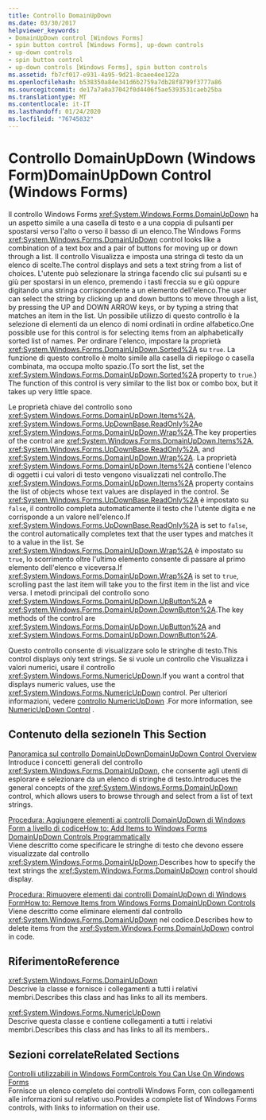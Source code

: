 ```yaml
---
title: Controllo DomainUpDown
ms.date: 03/30/2017
helpviewer_keywords:
- DomainUpDown control [Windows Forms]
- spin button control [Windows Forms], up-down controls
- up-down controls
- spin button control
- up-down controls [Windows Forms], spin button controls
ms.assetid: fb7cf017-e931-4a95-9d21-8caee4ee122a
ms.openlocfilehash: b538350a84e341d6b2759a7db28f8799f3777a86
ms.sourcegitcommit: de17a7a0a37042f0d4406f5ae5393531caeb25ba
ms.translationtype: MT
ms.contentlocale: it-IT
ms.lasthandoff: 01/24/2020
ms.locfileid: "76745832"
---
```

# <a name="domainupdown-control-windows-forms"></a><span data-ttu-id="cb5b2-102">Controllo DomainUpDown (Windows Form)</span><span class="sxs-lookup"><span data-stu-id="cb5b2-102">DomainUpDown Control (Windows Forms)</span></span>
<span data-ttu-id="cb5b2-103">Il controllo Windows Forms <xref:System.Windows.Forms.DomainUpDown> ha un aspetto simile a una casella di testo e a una coppia di pulsanti per spostarsi verso l'alto o verso il basso di un elenco.</span><span class="sxs-lookup"><span data-stu-id="cb5b2-103">The Windows Forms <xref:System.Windows.Forms.DomainUpDown> control looks like a combination of a text box and a pair of buttons for moving up or down through a list.</span></span> <span data-ttu-id="cb5b2-104">Il controllo Visualizza e imposta una stringa di testo da un elenco di scelte.</span><span class="sxs-lookup"><span data-stu-id="cb5b2-104">The control displays and sets a text string from a list of choices.</span></span> <span data-ttu-id="cb5b2-105">L'utente può selezionare la stringa facendo clic sui pulsanti su e giù per spostarsi in un elenco, premendo i tasti freccia su e giù oppure digitando una stringa corrispondente a un elemento dell'elenco.</span><span class="sxs-lookup"><span data-stu-id="cb5b2-105">The user can select the string by clicking up and down buttons to move through a list, by pressing the UP and DOWN ARROW keys, or by typing a string that matches an item in the list.</span></span> <span data-ttu-id="cb5b2-106">Un possibile utilizzo di questo controllo è la selezione di elementi da un elenco di nomi ordinati in ordine alfabetico.</span><span class="sxs-lookup"><span data-stu-id="cb5b2-106">One possible use for this control is for selecting items from an alphabetically sorted list of names.</span></span> <span data-ttu-id="cb5b2-107">Per ordinare l'elenco, impostare la proprietà <xref:System.Windows.Forms.DomainUpDown.Sorted%2A> su `true`. La funzione di questo controllo è molto simile alla casella di riepilogo o casella combinata, ma occupa molto spazio.</span><span class="sxs-lookup"><span data-stu-id="cb5b2-107">(To sort the list, set the <xref:System.Windows.Forms.DomainUpDown.Sorted%2A> property to `true`.) The function of this control is very similar to the list box or combo box, but it takes up very little space.</span></span>  
  
 <span data-ttu-id="cb5b2-108">Le proprietà chiave del controllo sono <xref:System.Windows.Forms.DomainUpDown.Items%2A>, <xref:System.Windows.Forms.UpDownBase.ReadOnly%2A>e <xref:System.Windows.Forms.DomainUpDown.Wrap%2A>.</span><span class="sxs-lookup"><span data-stu-id="cb5b2-108">The key properties of the control are <xref:System.Windows.Forms.DomainUpDown.Items%2A>, <xref:System.Windows.Forms.UpDownBase.ReadOnly%2A>, and <xref:System.Windows.Forms.DomainUpDown.Wrap%2A>.</span></span> <span data-ttu-id="cb5b2-109">La proprietà <xref:System.Windows.Forms.DomainUpDown.Items%2A> contiene l'elenco di oggetti i cui valori di testo vengono visualizzati nel controllo.</span><span class="sxs-lookup"><span data-stu-id="cb5b2-109">The <xref:System.Windows.Forms.DomainUpDown.Items%2A> property contains the list of objects whose text values are displayed in the control.</span></span> <span data-ttu-id="cb5b2-110">Se <xref:System.Windows.Forms.UpDownBase.ReadOnly%2A> è impostato su `false`, il controllo completa automaticamente il testo che l'utente digita e ne corrisponde a un valore nell'elenco.</span><span class="sxs-lookup"><span data-stu-id="cb5b2-110">If <xref:System.Windows.Forms.UpDownBase.ReadOnly%2A> is set to `false`, the control automatically completes text that the user types and matches it to a value in the list.</span></span> <span data-ttu-id="cb5b2-111">Se <xref:System.Windows.Forms.DomainUpDown.Wrap%2A> è impostato su `true`, lo scorrimento oltre l'ultimo elemento consente di passare al primo elemento dell'elenco e viceversa.</span><span class="sxs-lookup"><span data-stu-id="cb5b2-111">If <xref:System.Windows.Forms.DomainUpDown.Wrap%2A> is set to `true`, scrolling past the last item will take you to the first item in the list and vice versa.</span></span> <span data-ttu-id="cb5b2-112">I metodi principali del controllo sono <xref:System.Windows.Forms.DomainUpDown.UpButton%2A> e <xref:System.Windows.Forms.DomainUpDown.DownButton%2A>.</span><span class="sxs-lookup"><span data-stu-id="cb5b2-112">The key methods of the control are <xref:System.Windows.Forms.DomainUpDown.UpButton%2A> and <xref:System.Windows.Forms.DomainUpDown.DownButton%2A>.</span></span>  
  
 <span data-ttu-id="cb5b2-113">Questo controllo consente di visualizzare solo le stringhe di testo.</span><span class="sxs-lookup"><span data-stu-id="cb5b2-113">This control displays only text strings.</span></span> <span data-ttu-id="cb5b2-114">Se si vuole un controllo che Visualizza i valori numerici, usare il controllo <xref:System.Windows.Forms.NumericUpDown>.</span><span class="sxs-lookup"><span data-stu-id="cb5b2-114">If you want a control that displays numeric values, use the <xref:System.Windows.Forms.NumericUpDown> control.</span></span> <span data-ttu-id="cb5b2-115">Per ulteriori informazioni, vedere [controllo NumericUpDown](numericupdown-control-windows-forms.md) .</span><span class="sxs-lookup"><span data-stu-id="cb5b2-115">For more information, see [NumericUpDown Control](numericupdown-control-windows-forms.md) .</span></span>  
  
## <a name="in-this-section"></a><span data-ttu-id="cb5b2-116">Contenuto della sezione</span><span class="sxs-lookup"><span data-stu-id="cb5b2-116">In This Section</span></span>  
 [<span data-ttu-id="cb5b2-117">Panoramica sul controllo DomainUpDown</span><span class="sxs-lookup"><span data-stu-id="cb5b2-117">DomainUpDown Control Overview</span></span>](domainupdown-control-overview-windows-forms.md)  
 <span data-ttu-id="cb5b2-118">Introduce i concetti generali del controllo <xref:System.Windows.Forms.DomainUpDown>, che consente agli utenti di esplorare e selezionare da un elenco di stringhe di testo.</span><span class="sxs-lookup"><span data-stu-id="cb5b2-118">Introduces the general concepts of the <xref:System.Windows.Forms.DomainUpDown> control, which allows users to browse through and select from a list of text strings.</span></span>  
  
 [<span data-ttu-id="cb5b2-119">Procedura: Aggiungere elementi ai controlli DomainUpDown di Windows Form a livello di codice</span><span class="sxs-lookup"><span data-stu-id="cb5b2-119">How to: Add Items to Windows Forms DomainUpDown Controls Programmatically</span></span>](how-to-add-items-to-windows-forms-domainupdown-controls-programmatically.md)  
 <span data-ttu-id="cb5b2-120">Viene descritto come specificare le stringhe di testo che devono essere visualizzate dal controllo <xref:System.Windows.Forms.DomainUpDown>.</span><span class="sxs-lookup"><span data-stu-id="cb5b2-120">Describes how to specify the text strings the <xref:System.Windows.Forms.DomainUpDown> control should display.</span></span>  
  
 [<span data-ttu-id="cb5b2-121">Procedura: Rimuovere elementi dai controlli DomainUpDown di Windows Form</span><span class="sxs-lookup"><span data-stu-id="cb5b2-121">How to: Remove Items from Windows Forms DomainUpDown Controls</span></span>](how-to-remove-items-from-windows-forms-domainupdown-controls.md)  
 <span data-ttu-id="cb5b2-122">Viene descritto come eliminare elementi dal controllo <xref:System.Windows.Forms.DomainUpDown> nel codice.</span><span class="sxs-lookup"><span data-stu-id="cb5b2-122">Describes how to delete items from the <xref:System.Windows.Forms.DomainUpDown> control in code.</span></span>  
  
## <a name="reference"></a><span data-ttu-id="cb5b2-123">Riferimento</span><span class="sxs-lookup"><span data-stu-id="cb5b2-123">Reference</span></span>  
 <xref:System.Windows.Forms.DomainUpDown>  
 <span data-ttu-id="cb5b2-124">Descrive la classe e fornisce i collegamenti a tutti i relativi membri.</span><span class="sxs-lookup"><span data-stu-id="cb5b2-124">Describes this class and has links to all its members.</span></span>  
  
 <xref:System.Windows.Forms.NumericUpDown>  
 <span data-ttu-id="cb5b2-125">Descrive questa classe e contiene collegamenti a tutti i relativi membri.</span><span class="sxs-lookup"><span data-stu-id="cb5b2-125">Describes this class and has links to all its members..</span></span>  
  
## <a name="related-sections"></a><span data-ttu-id="cb5b2-126">Sezioni correlate</span><span class="sxs-lookup"><span data-stu-id="cb5b2-126">Related Sections</span></span>  
 [<span data-ttu-id="cb5b2-127">Controlli utilizzabili in Windows Form</span><span class="sxs-lookup"><span data-stu-id="cb5b2-127">Controls You Can Use On Windows Forms</span></span>](controls-to-use-on-windows-forms.md)  
 <span data-ttu-id="cb5b2-128">Fornisce un elenco completo dei controlli Windows Form, con collegamenti alle informazioni sul relativo uso.</span><span class="sxs-lookup"><span data-stu-id="cb5b2-128">Provides a complete list of Windows Forms controls, with links to information on their use.</span></span>
